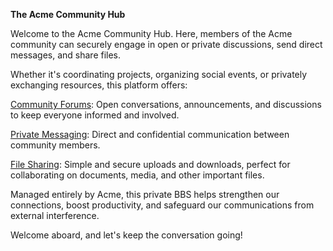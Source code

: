 **The Acme Community Hub**

Welcome to the Acme Community Hub. Here, members of the Acme community can securely engage in open or private discussions, send direct messages, and share files.

Whether it's coordinating projects, organizing social events, or privately exchanging resources, this platform offers:

[Community Forums](top_posts.html): Open conversations, announcements, and discussions to keep everyone informed and involved.

[Private Messaging](top_messages.html): Direct and confidential communication between community members.

[File Sharing](files.html): Simple and secure uploads and downloads, perfect for collaborating on documents, media, and other important files.

Managed entirely by Acme, this private BBS helps strengthen our connections, boost productivity, and safeguard our communications from external interference.

Welcome aboard, and let's keep the conversation going!
